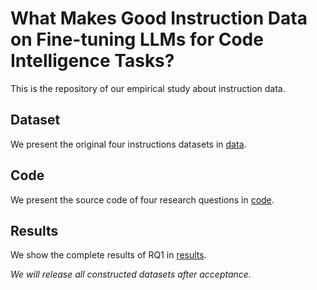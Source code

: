 # What Makes Good Instruction Data on Fine-tuning LLMs for Code Intelligence Tasks?


This is the repository of our empirical study about instruction data.



## Dataset

We present the original four instructions datasets in [data](https://github.com/gggjy123/InstructionData-/tree/main/Datas/MathInstruct.json).



## Code

We present the source code of four research questions in [code](https://github.com/gggjy123/InstructionData-/tree/main/Code/RQ1/quality_selection.py).



## Results

We show the complete results of RQ1 in [results](https://github.com/gggjy123/InstructionData-/tree/main/Results/RQ1/RQ1_results_of_different_languages.pdf).



*We will release all constructed datasets after acceptance.* 

